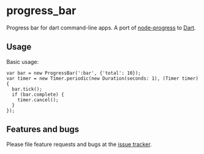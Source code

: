 # progress_bar

Progress bar for dart command-line apps. A port of [node-progress][nodeprogress] to [Dart][darthome].

## Usage

Basic usage:

    var bar = new ProgressBar(':bar', {'total': 10});
    var timer = new Timer.periodic(new Duration(seconds: 1), (Timer timer) {
      bar.tick();
      if (bar.complete) {
        timer.cancel();
      }
    });

## Features and bugs

Please file feature requests and bugs at the [issue tracker][tracker].

[tracker]: https://github.com/jarontai/progress_bar/issues
[nodeprogress]: https://github.com/tj/node-progress
[darthome]: https://www.dartlang.org/